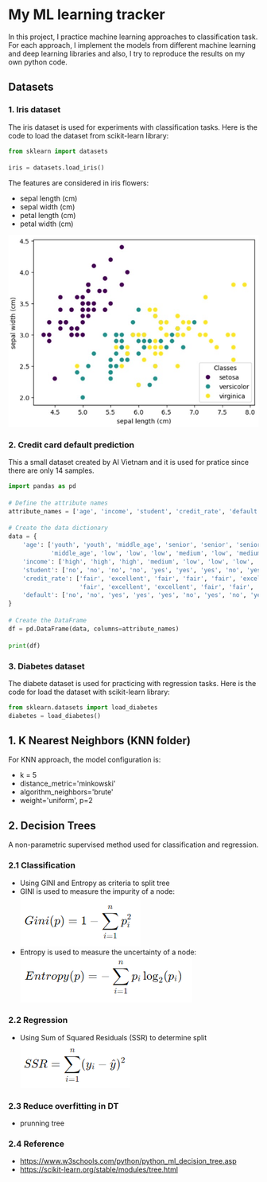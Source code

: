 # My ML learning tracker
In this project, I practice machine learning approaches to classification task. For each approach, I implement the models from different machine learning and deep learning libraries and also, I try to reproduce the results on my own python code.
## Datasets 
### 1. Iris dataset
The iris dataset is used for experiments with classification tasks. Here is the code to load the dataset from scikit-learn library:

```python
from sklearn import datasets

iris = datasets.load_iris()
```

The features are considered in iris flowers:
- sepal length (cm)
- sepal width (cm)
- petal length (cm)
- petal width (cm)


![iris flower](iris.jpg "Image 1.")

### 2. Credit card default prediction
This a small dataset created by AI Vietnam and it is used for pratice since there are only 14 samples.

```python
import pandas as pd

# Define the attribute names
attribute_names = ['age', 'income', 'student', 'credit_rate', 'default']

# Create the data dictionary
data = {
    'age': ['youth', 'youth', 'middle_age', 'senior', 'senior', 'senior', 'middle_age', 'youth', 'youth', 'senior',
            'middle_age', 'low', 'low', 'low', 'medium', 'low', 'medium', 'medium', 'medium', 'medium'],
    'income': ['high', 'high', 'high', 'medium', 'low', 'low', 'low', 'medium', 'low', 'medium', 'medium', 'medium', 'medium', 'medium', 'medium', 'medium', 'medium', 'medium', 'medium', 'medium'],
    'student': ['no', 'no', 'no', 'no', 'yes', 'yes', 'yes', 'no', 'yes', 'yes', 'yes', 'no', 'yes', 'no', 'no', 'no', 'no', 'no', 'no', 'no'],
    'credit_rate': ['fair', 'excellent', 'fair', 'fair', 'fair', 'excellent', 'excellent', 'fair', 'fair', 'fair',
                    'fair', 'excellent', 'excellent', 'fair', 'fair', 'fair', 'excellent', 'excellent', 'fair', 'fair'],
    'default': ['no', 'no', 'yes', 'yes', 'yes', 'no', 'yes', 'no', 'yes', 'yes', 'yes', 'yes', 'yes', 'no', 'no', 'no', 'no', 'no', 'no', 'no']
}

# Create the DataFrame
df = pd.DataFrame(data, columns=attribute_names)

print(df)
```

### 3. Diabetes dataset
The diabete dataset is used for practicing with regression tasks. Here is the code for load the dataset with scikit-learn library:
```python
from sklearn.datasets import load_diabetes
diabetes = load_diabetes()
```

## 1. K Nearest Neighbors (KNN folder)
For KNN approach, the model configuration is:
- k = 5
- distance_metric='minkowski'
- algorithm_neighbors='brute'
- weight='uniform', p=2

## 2. Decision Trees
A non-parametric supervised method used for classification and regression.
### 2.1 Classification
- Using GINI and Entropy as criteria to split tree
- GINI is used to measure the impurity of a node:
![alt text](image.png)
- Entropy is used to measure the uncertainty of a node:
![alt text](image-1.png)

### 2.2 Regression
- Using Sum of Squared Residuals (SSR) to determine split
![alt text](image-2.png)

### 2.3 Reduce overfitting in DT
- prunning tree

### 2.4 Reference
- https://www.w3schools.com/python/python_ml_decision_tree.asp 
- https://scikit-learn.org/stable/modules/tree.html 